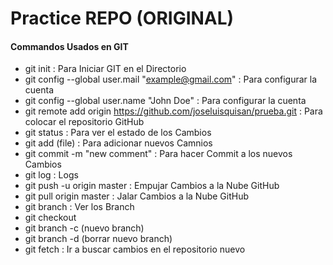 # Practice REPO (ORIGINAL)

#### Commandos Usados en GIT

- git init : Para Iniciar GIT en el Directorio
- git config --global user.mail "example@gmail.com" : Para configurar la cuenta
- git config --global user.name "John Doe"  : Para configurar la cuenta
- git remote add origin https://github.com/joseluisquisan/prueba.git : Para colocar el repositorio GitHub
- git status : Para ver el estado de los Cambios
- git add (file) : Para adicionar nuevos Camnios
- git commit -m "new comment" : Para hacer Commit a los nuevos Cambios
- git log : Logs
- git push -u origin master : Empujar Cambios a la Nube GitHub
- git pull origin master : Jalar Cambios a la Nube GitHub
- git branch : Ver los Branch
- git checkout
- git branch -c (nuevo branch)
- git branch -d (borrar nuevo branch)
- git fetch : Ir a buscar cambios en el repositorio nuevo
